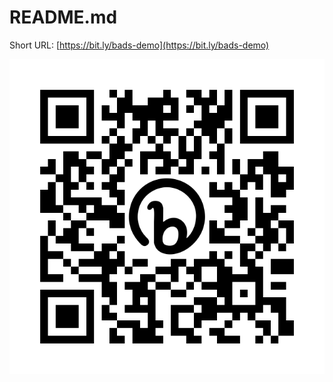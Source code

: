 # README.md

Short URL: [https://bit.ly/bads-demo](https://bit.ly/bads-demo)

![Alt text](image.png)
